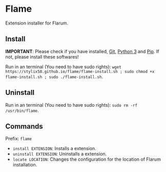 # Flame
Extension installer for Flarum.

## Install
**IMPORTANT**: Please check if you have installed, [Git](https://git-scm.com/), [Python 3](https://www.python.org/downloads/) and [Pip](https://pip.pypa.io/en/stable/installing/#installing-with-get-pip-py). If not, please install these softwares!

Run in an terminal (You need to have sudo rights): `wget https://stylix58.github.io/flame/flame-install.sh ; sudo chmod +x flame-install.sh ; sudo ./flame-install.sh`.

## Uninstall

Run in an terminal (You need to have sudo rights): `sudo rm -rf /usr/bin/flame`.

## Commands
Prefix: `flame`

- `install EXTENSION`: Installs a extension.
- `uninstall EXTENSION`: Uninstalls a extension.
- `locate LOCATION`: Changes the configuration for the location of Flarum installation.
